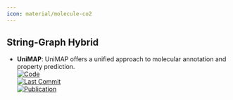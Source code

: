 ```yaml
---
icon: material/molecule-co2
---
```



## **String-Graph Hybrid**
- **UniMAP**: UniMAP offers a unified approach to molecular annotation and property prediction.  
	[![Code](https://img.shields.io/github/stars/fengshikun/UniMAP?style=for-the-badge&logo=github)](https://github.com/fengshikun/UniMAP)  
	[![Last Commit](https://img.shields.io/github/last-commit/fengshikun/UniMAP?style=for-the-badge&logo=github)](https://github.com/fengshikun/UniMAP)  
	[![Publication](https://img.shields.io/badge/Publication-Citations:0-blue?style=for-the-badge&logo=bookstack)](https://doi.org/10.48550/arXiv.2310.14216)  
